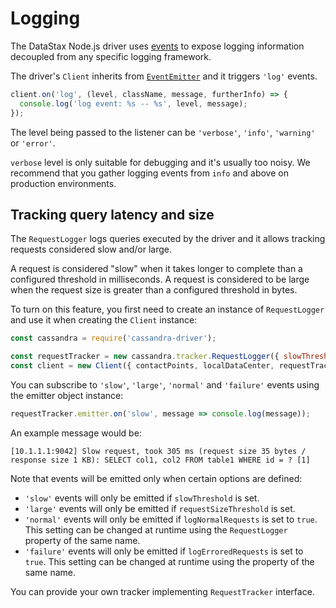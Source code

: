# Logging

The DataStax Node.js driver uses [events][events] to expose logging information decoupled from any specific logging 
framework.

The driver's `Client` inherits from [`EventEmitter`][event-emitter] and it triggers `'log'` events.

```javascript
client.on('log', (level, className, message, furtherInfo) => {
  console.log('log event: %s -- %s', level, message);
});
```

The level being passed to the listener can be `'verbose'`, `'info'`, `'warning'` or `'error'`.
 
`verbose` level is only suitable for debugging and it's usually too noisy. We recommend that you gather logging 
events from `info` and above on production environments.

## Tracking query latency and size

The `RequestLogger` logs queries executed by the driver and it allows tracking requests considered slow and/or large.

A request is considered "slow" when it takes longer to complete than a configured threshold in milliseconds. A request
is considered to be large when the request size is greater than a configured threshold in bytes.

To turn on this feature, you first need to create an instance of `RequestLogger` and use it when creating the `Client`
instance:

```javascript
const cassandra = require('cassandra-driver');

const requestTracker = new cassandra.tracker.RequestLogger({ slowThreshold: 1000 });
const client = new Client({ contactPoints, localDataCenter, requestTracker });
```

You can subscribe to `'slow'`, `'large'`, `'normal'` and `'failure'` events using the emitter object instance:

```javascript
requestTracker.emitter.on('slow', message => console.log(message));
```

An example message would be:

```
[10.1.1.1:9042] Slow request, took 305 ms (request size 35 bytes / response size 1 KB): SELECT col1, col2 FROM table1 WHERE id = ? [1]
```

Note that events will be emitted only when certain options are defined:
- `'slow'` events will only be emitted if `slowThreshold` is set.
- `'large'` events will only be emitted if `requestSizeThreshold` is set.
- `'normal'` events will only be emitted if `logNormalRequests` is set to `true`. This setting can be changed at 
runtime using the `RequestLogger` property of the same name. 
- `'failure'` events will only be emitted if `logErroredRequests` is set to `true`. This setting can be changed at
runtime using the property of the same name.

You can provide your own tracker implementing `RequestTracker` interface. 

[events]: https://nodejs.org/api/events.html
[event-emitter]: https://nodejs.org/api/events.html#events_class_eventemitter